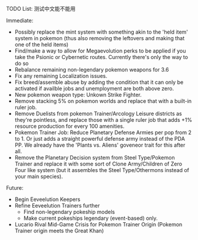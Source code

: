 TODO List:
测试中文能不能用

Immediate: 

 * Possibly replace the mint system with something akin to the 'held item' system in pokemon (thus also removing the leftovers and making that one of the held items)
* Find/make a way to allow for Megaevolution perks to be applied if you take the Psionic or Cybernetic routes. Currently there's only the way to do so 
* Rebalance remaining non-legendary pokemon weapons for 3.6
* Fix any remaining Localization issues.
* Fix breed/assemble abuse by adding the condition that it can only be activated if availble jobs and unemployment are both above zero.
* New pokemon weapon type: Unkown Strike Fighter.
* Remove stacking 5% on pokemon worlds and replace that with a built-in ruler job.
* Remove Duelists from pokemon Trainer/Arcology Leisure districts as they're pointless, and replace those with a single ruler job that adds +1% resource production for every 100 amenities.
* Pokemon Trainer Job: Reduce Planetary Defense Armies per pop from 2 to 1. Or just adds a straight powerful defense army instead of the PDA PP. We already have the 'Plants vs. Aliens' goveneor trait for this after all.
* Remove the Planetary Decision system from Steel Type/Pokemon Trainer and replace it with some sort of Clone Army/Children of Zero Four like system (but it assembles the Steel Type/Othermons instead of your main species).

Future:

* Begin Eeveelution Keepers
* Refine Eeveelution Trainers further
  * Find non-legendary pokeship models
  * Make current pokeships legendary (event-based) only. 
* Lucario Rival Mid-Game Crisis for Pokemon Trainer Origin (Pokemon Trainer origin meets the Great Khan)
